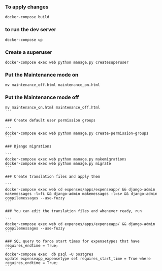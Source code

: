 ### To apply changes

```
docker-compose build
```

### to run the dev server

```
docker-compose up
```

### Create a superuser

```
docker-compose exec web python manage.py createsuperuser
```

### Put the Maintenance mode on

```
mv maintenance_off.html maintenance_on.html
```

### Put the Maintenance mode off

````
mv maintenance_on.html maintenance_off.html
```

### Create default user permission groups

```
docker-compose exec web python manage.py create-permission-groups
```

### Django migrations

```
docker-compose exec web python manage.py makemigrations
docker-compose exec web python manage.py migrate
```

### Create translation files and apply them

```
docker-compose exec web cd expenses/apps/expenseapp/ && django-admin makemessages -l=fi && django-admin makemessages -l=sv && django-admin compilemessages --use-fuzzy
```

### You can edit the translation files and whenever ready, run

```
docker-compose exec web cd expenses/apps/expenseapp/ && django-admin compilemessages --use-fuzzy
```

### SQL query to force start times for expensetypes that have requires_endtime = True;
```
docker-compose exec  db psql -U postgres
update expenseapp_expensetype set requires_start_time = True where requires_endtime = True;
```